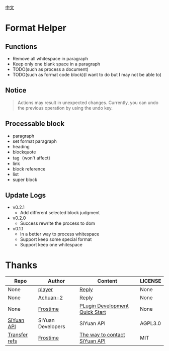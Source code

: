 [中文](https://github.com/emptylight370/sy-format-helper/blob/main/README_zh_CN.md)

# Format Helper

## Functions

- Remove all whitespace in paragraph
- Keep only one blank space in a paragraph
- TODO(such as process a document)
- TODO(such as format code block)(I want to do but I may not be able to)

## Notice

> Actions may result in unexpected changes. Currently, you can undo the previous operation by using the undo key.

## Processable block

- paragraph
- set format paragraph
- heading
- blockquote
- tag（won't affect）
- link
- block reference
- list
- super block

## Update Logs

- v0.2.1
  - Add different selected block judgment
- v0.2.0
  - Success rewrite the process to dom
- v0.1.1
  - In a better way to process whitespace
  - Support keep some special format
  - Support keep one whitespace

# Thanks

| Repo | Author | Content | LICENSE |
| --- | --- | --- | --- |
| None | [player](https://ld246.com/member/player) | [Reply](https://ld246.com/article/1734443320794/comment/1734444819260#comments) | None |
| None | [Achuan-2](https://ld246.com/member/Achuan-2) | [Reply](https://ld246.com/article/1734443320794/comment/1734451724612?r=EmptyLight#comments) | None |
| None | [Frostime](https://ld246.com/member/Frostime) | [PLugin Development Quick Start](https://ld246.com/article/1723732790981) | None |
| [SiYuan API](https://github.com/siyuan-note/siyuan/blob/master/API_zh_CN.md) | SiYuan Developers | SiYuan API | AGPL3.0 |
| [Transfer refs](https://github.com/frostime/sy-transfer-refs) | [Frostime](https://github.com/frostime) | [The way to contact SiYuan API](https://github.com/frostime/sy-transfer-refs/blob/main/src/api.ts) | MIT |
